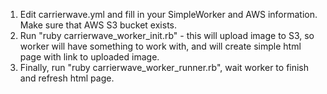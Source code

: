 1. Edit carrierwave.yml and fill in your SimpleWorker and AWS information. Make sure that AWS S3 bucket exists.
2. Run "ruby carrierwave_worker_init.rb" - this will upload image to S3, so worker will have something to work with, and will create simple html page with link to uploaded image.
3. Finally, run "ruby carrierwave_worker_runner.rb", wait worker to finish and refresh html page.
